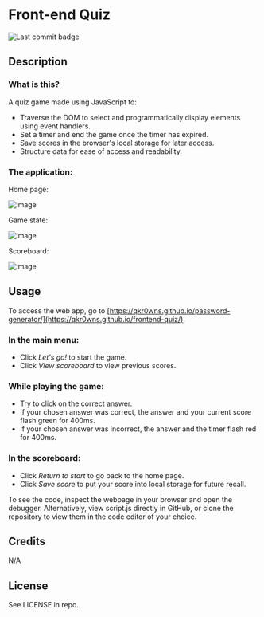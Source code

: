 # Front-end Quiz
![Last commit badge](https://img.shields.io/github/last-commit/qkr0wns/frontend-quiz)

## Description
### What is this?

A quiz game made using JavaScript to:
- Traverse the DOM to select and programmatically display elements using event handlers.
- Set a timer and end the game once the timer has expired.
- Save scores in the browser's local storage for later access.
- Structure data for ease of access and readability.


### The application:

Home page:

![image](https://user-images.githubusercontent.com/115042610/229008044-94706981-a34f-4488-984b-46a8a22391cf.png)

Game state:

![image](https://user-images.githubusercontent.com/115042610/229009004-2b3f4648-6137-4018-85af-934be63af31b.png)

Scoreboard:

![image](https://user-images.githubusercontent.com/115042610/229007950-3cd3e744-ba7e-4530-8bc3-6c2ff6d10126.png)

## Usage
To access the web app, go to [https://qkr0wns.github.io/password-generator/](https://qkr0wns.github.io/frontend-quiz/).

### In the main menu:
- Click *Let's go!* to start the game.
- Click *View scoreboard* to view previous scores.

### While playing the game:
- Try to click on the correct answer.
- If your chosen answer was correct, the answer and your current score flash green for 400ms.
- If your chosen answer was incorrect, the answer and the timer flash red for 400ms.

### In the scoreboard:
- Click *Return to start* to go back to the home page.
- Click *Save score* to put your score into local storage for future recall.


To see the code, inspect the webpage in your browser and open the debugger. Alternatively, view script.js directly in GitHub, or clone the repository to view them in the code editor of your choice.


## Credits
N/A

## License
See LICENSE in repo.
